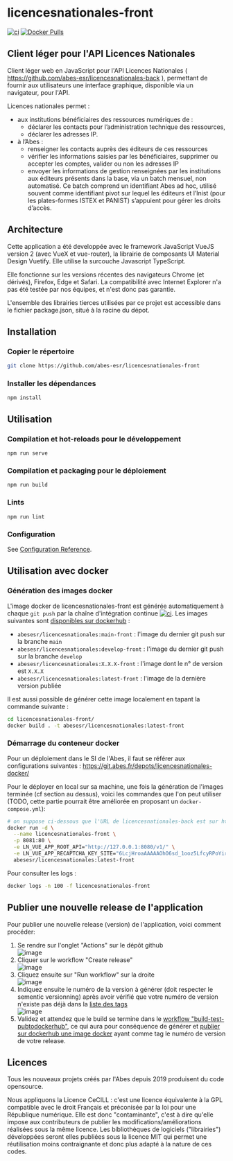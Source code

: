 # licencesnationales-front

[![ci](https://github.com/abes-esr/licencesnationales-front/actions/workflows/build-test-pubtodockerhub.yml/badge.svg)](https://github.com/abes-esr/licencesnationales-front/actions/workflows/build-test-pubtodockerhub.yml) [![Docker Pulls](https://img.shields.io/docker/pulls/abesesr/licencesnationales.svg)](https://hub.docker.com/r/abesesr/licencesnationales/)

## Client léger pour l'API Licences Nationales

Client léger web en JavaScript pour l'API Licences Nationales ( https://github.com/abes-esr/licencesnationales-back ), permettant de fournir aux utilisateurs une interface graphique, disponible via un navigateur, pour l'API. 

Licences nationales permet :
- aux institutions bénéficiaires des ressources numériques de :
  - déclarer les contacts pour l’administration technique des ressources,
  - déclarer les adresses IP.
- à l’Abes :
  - renseigner les contacts auprès des éditeurs de ces ressources
  - vérifier les informations saisies par les bénéficiaires, supprimer ou accepter les comptes, valider ou non les adresses IP
  - envoyer les informations de gestion renseignées par les institutions aux éditeurs présents dans la base, via un batch mensuel, non automatisé. Ce batch comprend un identifiant Abes ad hoc, utilisé souvent comme identifiant pivot sur lequel les éditeurs et l’Inist (pour les plates-formes ISTEX et PANIST) s’appuient pour gérer les droits d’accès.


## Architecture

Cette application a été developpée avec le framework JavaScript VueJS version 2 (avec VueX et vue-router), la librairie de composants UI Material Design Vuetify. Elle utilise la surcouche Javascript TypeScript.

Elle fonctionne sur les versions récentes des navigateurs Chrome (et dérivés), Firefox, Edge et Safari. La compatibilité avec Internet Explorer n'a pas été testée par nos équipes, et n'est donc pas garantie.

L'ensemble des librairies tierces utilisées par ce projet est accessible dans le fichier package.json, situé à la racine du dépot.

## Installation

### Copier le répertoire
```sh
git clone https://github.com/abes-esr/licencesnationales-front
```

### Installer les dépendances

```
npm install
```


## Utilisation

### Compilation et hot-reloads pour le développement
```
npm run serve
```

### Compilation et packaging pour le déploiement
```
npm run build
```

### Lints
```
npm run lint
```

### Configuration
See [Configuration Reference](https://cli.vuejs.org/config/).


## Utilisation avec docker

### Génération des images docker

L'image docker de licencesnationales-front est générée automatiquement à chaque ``git push`` par la chaîne d'intégration continue [![ci](https://github.com/abes-esr/licencesnationales-front/actions/workflows/build-test-pubtodockerhub.yml/badge.svg)](https://github.com/abes-esr/licencesnationales-front/actions/workflows/build-test-pubtodockerhub.yml). Les images suivantes sont [disponibles sur dockerhub](https://hub.docker.com/r/abesesr/licencesnationales/tags) :
- ``abesesr/licencesnationales:main-front`` : l'image du dernier git push sur la branche ``main``
- ``abesesr/licencesnationales:develop-front`` : l'image du dernier git push sur la branche ``develop``
- ``abesesr/licencesnationales:X.X.X-front`` : l'image dont le n° de version est ``X.X.X``
- ``abesesr/licencesnationales:latest-front`` : l'image de la dernière version publiée

Il est aussi possible de générer cette image localement en tapant la commande suivante :
```bash
cd licencesnationales-front/
docker build . -t abesesr/licencesnationales:latest-front

```

### Démarrage du conteneur docker

Pour un déploiement dans le SI de l'Abes, il faut se référer aux configurations suivantes :
https://git.abes.fr/depots/licencesnationales-docker/

Pour le déployer en local sur sa machine, une fois la génération de l'images terminée (cf section au dessus), voici les commandes que l'on peut utiliser (TODO, cette partie pourrait être améliorée en proposant un ``docker-compose.yml``):
```bash
# on suppose ci-dessous que l'URL de licencesnationales-back est sur http://127.0.0.1:8080/v1/
docker run -d \
  --name licencesnationales-front \
  -p 8081:80 \
  -e LN_VUE_APP_ROOT_API="http://127.0.0.1:8080/v1/" \
  -e LN_VUE_APP_RECAPTCHA_KEY_SITE="6LcjHroaAAAAAOhO6sd_1ooz5LfcyRPoYirqxsFt" \
  abesesr/licencesnationales:latest-front
```

Pour consulter les logs :
```bash
docker logs -n 100 -f licencesnationales-front
```


## Publier une nouvelle release de l'application

Pour publier une nouvelle release (version) de l'application, voici comment procéder:
1. Se rendre sur l'onglet "Actions" sur le dépôt github  
   ![image](https://user-images.githubusercontent.com/328244/159044287-67c7131f-8663-4452-b7fa-55aa8c695692.png)
2. Cliquer sur le workflow "Create release"  
   ![image](https://user-images.githubusercontent.com/328244/159044427-d36ae0d6-51cc-4f69-a855-097c162ba100.png)
3. Cliquez ensuite sur "Run workflow" sur la droite  
   ![image](https://user-images.githubusercontent.com/328244/159044539-57b57fba-15b8-440d-94e7-1ee859566a04.png)
4. Indiquez ensuite le numéro de la version à générer (doit respecter le sementic versionning) après avoir vérifié que votre numéro de version n'existe pas déjà dans la [liste des tags](https://github.com/abes-esr/licencesnationales-front/tags)  
   ![image](https://user-images.githubusercontent.com/328244/159044729-e9cc0d7a-abe3-401f-a246-84e577670493.png)
5. Validez et attendez que le build se termine dans le [workflow "build-test-pubtodockerhub"](https://github.com/abes-esr/licencesnationales-front/actions/workflows/build-test-pubtodockerhub.yml), ce qui aura pour conséquence  de générer et [publier sur dockerhub une image docker](https://hub.docker.com/r/abesesr/licencesnationales/tags) ayant comme tag le numéro de version de votre release.

## Licences

Tous les nouveaux projets créés par l'Abes depuis 2019 produisent du code opensource.

Nous appliquons la Licence CeCILL : c'est une licence équivalente à la GPL compatible avec le droit Français et préconisée par la loi pour une République numérique. Elle est donc "contaminante", c'est à dire qu'elle impose aux contributeurs de publier les modifications/améliorations réalisées sous la même licence. Les bibliothèques de logiciels ("librairies") développées seront elles publiées sous la licence MIT qui permet une réutilisation moins contraignante et donc plus adapté à la nature de ces codes.
